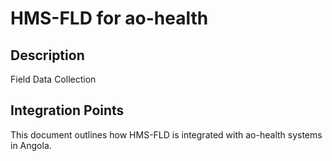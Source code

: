 # HMS-FLD for ao-health

## Description

Field Data Collection

## Integration Points

This document outlines how HMS-FLD is integrated with ao-health systems in Angola.
